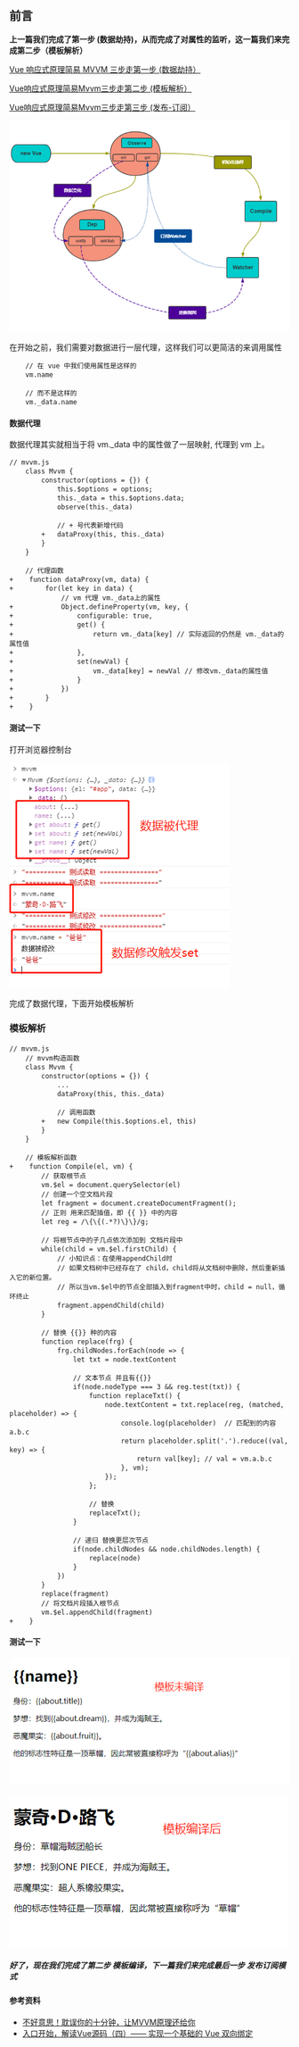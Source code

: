 ## 前言
**上一篇我们完成了第一步 (数据劫持)，从而完成了对属性的监听，这一篇我们来完成第二步（模板解析）**

[Vue 响应式原理简易 MVVM 三步走第一步 (数据劫持）](https://juejin.im/post/5d2d6bad6fb9a07ef710a683)

[Vue响应式原理简易Mvvm三步走第二步 (模板解析）](https://juejin.im/post/5d2e8efff265da1bbd4ba9d5)

[Vue响应式原理简易Mvvm三步走第三步 (发布-订阅）](https://juejin.im/post/5d2ecfc3f265da1ba84ac616)

![image](https://github.com/seven-it/Learn-Vue/blob/master/Vue%E5%93%8D%E5%BA%94%E5%BC%8F%E5%8E%9F%E7%90%86%E4%B8%89%E9%83%A8%E8%B5%B0/images/00.png)

在开始之前，我们需要对数据进行一层代理，这样我们可以更简洁的来调用属性

```
    // 在 vue 中我们使用属性是这样的
    vm.name
    
    // 而不是这样的
    vm._data.name
```
#### 数据代理
数据代理其实就相当于将 vm._data 中的属性做了一层映射, 代理到 vm 上。

```
// mvvm.js
    class Mvvm {
        constructor(options = {}) {
            this.$options = options;
            this._data = this.$options.data;
            observe(this._data)
            
            // + 号代表新增代码
        +   dataProxy(this, this._data)
        }
    }    
    
    // 代理函数
+    function dataProxy(vm, data) {
+        for(let key in data) {
             // vm 代理 vm._data上的属性
+            Object.defineProperty(vm, key, {
+                configurable: true,
+                get() {
+                    return vm._data[key] // 实际返回的仍然是 vm._data的属性值
+                },
+                set(newVal) {
+                    vm._data[key] = newVal // 修改vm._data的属性值
+                }
+            })
+        }
+    }
```
#### 测试一下
打开浏览器控制台

![image](https://github.com/seven-it/Learn-Vue/blob/master/Vue%E5%93%8D%E5%BA%94%E5%BC%8F%E5%8E%9F%E7%90%86%E4%B8%89%E9%83%A8%E8%B5%B0/images/c1.png)

完成了数据代理，下面开始模板解析
### 模板解析

```
// mvvm.js
    // mvvm构造函数
    class Mvvm {
        constructor(options = {}) {
            ...
            dataProxy(this, this._data)
            
            // 调用函数
        +   new Compile(this.$options.el, this)
        }
    }
    
    // 模板解析函数
+    function Compile(el, vm) {
        // 获取根节点
        vm.$el = document.querySelector(el)
        // 创建一个空文档片段
        let fragment = document.createDocumentFragment();
        // 正则 用来匹配插值，即 {{ }} 中的内容
        let reg = /\{\{(.*?)\}\}/g;
        
        // 将根节点中的子几点依次添加到 文档片段中
        while(child = vm.$el.firstChild) {
            // 小知识点：在使用appendChild时
            // 如果文档树中已经存在了 child，child将从文档树中删除，然后重新插入它的新位置。
            // 所以当vm.$el中的节点全部插入到fragment中时，child = null，循环终止
            fragment.appendChild(child)
        }
        
        // 替换 {{}} 种的内容
        function replace(frg) {
            frg.childNodes.forEach(node => {
                let txt = node.textContent
                
                // 文本节点 并且有{{}}
                if(node.nodeType === 3 && reg.test(txt)) {
                    function replaceTxt() {
                        node.textContent = txt.replace(reg, (matched, placeholder) => {  
                            console.log(placeholder)  // 匹配到的内容 a.b.c
                            return placeholder.split('.').reduce((val, key) => {
                                return val[key]; // val = vm.a.b.c
                            }, vm);
                        });
                    };
                    
                    // 替换
                    replaceTxt();
                }
                
                // 递归 替换更层次节点
                if(node.childNodes && node.childNodes.length) {
                    replace(node)
                }
            })
        }
        replace(fragment)
        // 将文档片段插入根节点
        vm.$el.appendChild(fragment)
+    }
```
#### 测试一下
![image](https://github.com/seven-it/Learn-Vue/blob/master/Vue%E5%93%8D%E5%BA%94%E5%BC%8F%E5%8E%9F%E7%90%86%E4%B8%89%E9%83%A8%E8%B5%B0/images/c2.png)

![image](https://github.com/seven-it/Learn-Vue/blob/master/Vue%E5%93%8D%E5%BA%94%E5%BC%8F%E5%8E%9F%E7%90%86%E4%B8%89%E9%83%A8%E8%B5%B0/images/c3.png)

##### 好了，现在我们完成了第二步 模板编译，下一篇我们来完成最后一步 发布订阅模式 
#### 参考资料
- [不好意思！耽误你的十分钟，让MVVM原理还给你](https://juejin.im/post/5abdd6f6f265da23793c4458)
- [入口开始，解读Vue源码（四）—— 实现一个基础的 Vue 双向绑定](https://github.com/muwoo/blogs/blob/master/src/Vue/5.md)
